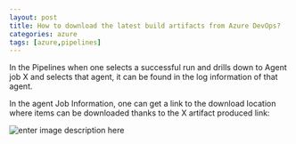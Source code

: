 ```yaml
---
layout: post
title: How to download the latest build artifacts from Azure DevOps?
categories: azure
tags: [azure,pipelines]
---
```



In the Pipelines when one selects a successful run and drills down to Agent job X and selects that agent, it can be found in the log information of that agent.

In the agent Job Information, one can get a link to the download location where items can be downloaded thanks to the X artifact produced link:

![enter image description here](https://i.stack.imgur.com/PIsva.png)